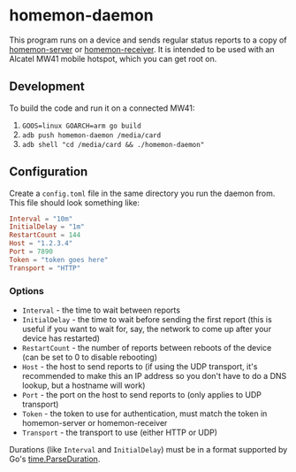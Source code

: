 # homemon-daemon
This program runs on a device and sends regular status reports to a copy of [homemon-server](https://github.com/thatoddmailbox/homemon-server) or [homemon-receiver](https://github.com/thatoddmailbox/homemon-receiver). It is intended to be used with an Alcatel MW41 mobile hotspot, which you can get root on.

## Development
To build the code and run it on a connected MW41:

1. `GOOS=linux GOARCH=arm go build`
2. `adb push homemon-daemon /media/card`
3. `adb shell "cd /media/card && ./homemon-daemon"`

## Configuration
Create a `config.toml` file in the same directory you run the daemon from. This file should look something like:
```toml
Interval = "10m"
InitialDelay = "1m"
RestartCount = 144
Host = "1.2.3.4"
Port = 7890
Token = "token goes here"
Transport = "HTTP"
```

### Options
* `Interval` - the time to wait between reports
* `InitialDelay` - the time to wait before sending the first report (this is useful if you want to wait for, say, the network to come up after your device has restarted)
* `RestartCount` - the number of reports between reboots of the device (can be set to 0 to disable rebooting)
* `Host` - the host to send reports to (if using the UDP transport, it's recommended to make this an IP address so you don't have to do a DNS lookup, but a hostname will work)
* `Port` - the port on the host to send reports to (only applies to UDP transport)
* `Token` - the token to use for authentication, must match the token in homemon-server or homemon-receiver
* `Transport` - the transport to use (either HTTP or UDP)

Durations (like `Interval` and `InitialDelay`) must be in a format supported by Go's [time.ParseDuration](https://golang.org/pkg/time/#ParseDuration).